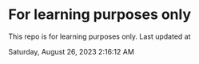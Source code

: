 # For learning purposes only
This repo is for learning purposes only.
Last updated at

Saturday, August 26, 2023 2:16:12 AM


